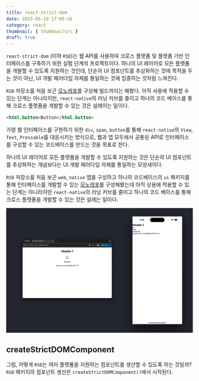 ```yaml
---
title: react-strict-dom
date: 2025-05-10 17:05:16
category: react
thumbnail: { thumbnailSrc }
draft: true
---
```


`react-strict-dom` (이하 `RSD`)는 웹 API를 사용하여 크로스 플랫폼 및 플랫폼 기반 인터페이스를 구축하기 위한 실험 단계의 프로젝트이다. 하나의 UI 레이어로 모든 플랫폼을 개발할 수 있도록 지원하는 것인데, 단순히 UI 컴포넌트를 추상화하는 것에 목적을 두는 것이 아닌, UI 개발 페러다임 자체를 통일하는 것에 집중하는 것처럼 느껴진다.

`RSD` 저장소를 처음 보곤 [모노레포](https://github.com/youthfulhps/react-strict-dom-turborepo)를 구성해
빌드까지는 해봤다. 아직 사용에 적용할 수 있는 단계는 아니라지만, `react-native`의 러닝 커브를 줄이고 하나의 코드 베이스를 통해 크로스 플랫폼을 개발할 수 있는 것은 설레이는 일이다.

```html
<html.button>Button</html.button>
```

가령 웹 인터페이스를 구현하기 위한 `div`, `span`, `button`를 통해 `react-native`의 `View`, `Text`, `Pressable`를 대응시키는 방식으로, 웹과 앱 모두에서 공통된 API로 인터페이스를 구성할 수 있는 코드베이스를 만드는 것을 목표로 한다.

하나의 UI 레이어로 모든 플랫폼을 개발할 수 있도록 지원하는 것은 단순히 UI 컴포넌트를 추상화하는 개념보다는 UI 개발 페러다임
자체를 통일하는 모양새이다.

`RSD` 저장소를 처음 보곤 `web`, `native` 앱을 구성하고 하나의 코드베이스의 `ui` 패키지를 통해 인터페이스를 개발할 수 있는 [모노레포](https://github.com/youthfulhps/react-strict-dom-turborepo)를
구성해봤는데 아직 상용에 적용할 수 있는 단계는 아니라지만 `react-native`의 러닝 커브를 줄이고 하나의 코드 베이스를 통해 크로스 플랫폼을 개발할 수 있는 것은
설레는 일이다.

![RSD를 통한 빌드 예시](./images/react-strict-dom/react-strict-dom-turborepo-example.png)

## createStrictDOMComponent

그럼, 어떻게 `RSD`는 여러 플랫폼을 지원하는 컴포넌트를 생산할 수 있도록 하는 것일까? `RSD` 패키지의 컴포넌트 생산은 `createStrictDOMComponent()`에서 시작된다.
